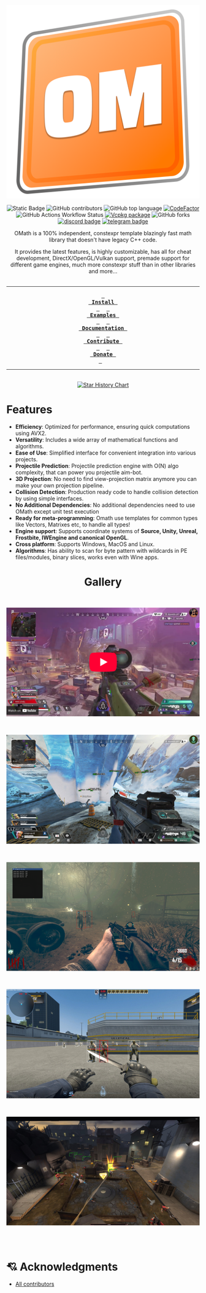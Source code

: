 <div align = center>

![banner](.github/images/logos/omath_logo_macro.png)

![Static Badge](https://img.shields.io/badge/license-libomath-orange)
![GitHub contributors](https://img.shields.io/github/contributors/orange-cpp/omath)
![GitHub top language](https://img.shields.io/github/languages/top/orange-cpp/omath)
[![CodeFactor](https://www.codefactor.io/repository/github/orange-cpp/omath/badge)](https://www.codefactor.io/repository/github/orange-cpp/omath)
![GitHub Actions Workflow Status](https://img.shields.io/github/actions/workflow/status/orange-cpp/omath/cmake-multi-platform.yml)
[![Vcpkg package](https://repology.org/badge/version-for-repo/vcpkg/orange-math.svg)](https://repology.org/project/orange-math/versions)
![GitHub forks](https://img.shields.io/github/forks/orange-cpp/omath)
[![discord badge](https://dcbadge.limes.pink/api/server/https://discord.gg/eDgdaWbqwZ?style=flat)](https://discord.gg/eDgdaWbqwZ)
[![telegram badge](https://img.shields.io/badge/Telegram-2CA5E0?style=flat-squeare&logo=telegram&logoColor=white)](https://t.me/orangennotes)

OMath is a 100% independent, constexpr template blazingly fast math library that doesn't have legacy C++ code.

It provides the latest features, is highly customizable, has all for cheat development, DirectX/OpenGL/Vulkan support, premade support for different game engines, much more constexpr stuff than in other libraries and more...
<br>
<br>

---

**[<kbd> <br> Install <br> </kbd>][INSTALL]** 
**[<kbd> <br> Examples <br> </kbd>][EXAMPLES]** 
**[<kbd> <br> Documentation <br> </kbd>][DOCUMENTATION]** 
**[<kbd> <br> Contribute <br> </kbd>][CONTRIBUTING]** 
**[<kbd> <br> Donate <br> </kbd>][SPONSOR]** 

---

<br>

</div>


<div align = center>
 <a href="https://www.star-history.com/#orange-cpp/omath&Date">
  <picture>
    <source media="(prefers-color-scheme: dark)" srcset="https://api.star-history.com/svg?repos=orange-cpp/omath&type=Date&theme=dark" />
    <source media="(prefers-color-scheme: light)" srcset="https://api.star-history.com/svg?repos=orange-cpp/omath&type=Date" />
    <img alt="Star History Chart" src="https://api.star-history.com/svg?repos=orange-cpp/omath&type=Date" />
  </picture>
 </a>
</div>

# Features
- **Efficiency**: Optimized for performance, ensuring quick computations using AVX2.
- **Versatility**: Includes a wide array of mathematical functions and algorithms.
- **Ease of Use**: Simplified interface for convenient integration into various projects.
- **Projectile Prediction**: Projectile prediction engine with O(N) algo complexity, that can power you projectile aim-bot.
- **3D Projection**: No need to find view-projection matrix anymore you can make your own projection pipeline.
- **Collision Detection**: Production ready code to handle collision detection by using simple interfaces.
- **No Additional Dependencies**: No additional dependencies need to use OMath except unit test execution
- **Ready for meta-programming**: Omath use templates for common types like Vectors, Matrixes etc, to handle all types!
- **Engine support**: Supports coordinate systems of **Source, Unity, Unreal, Frostbite, IWEngine and canonical OpenGL**.
- **Cross platform**: Supports Windows, MacOS and Linux.
- **Algorithms**: Has ability to scan for byte pattern with wildcards in PE files/modules, binary slices, works even with Wine apps. 
<div align = center>
 
# Gallery

<br>

[![Youtube Video](.github/images/yt_previews/img.png)](https://youtu.be/lM_NJ1yCunw?si=-Qf5yzDcWbaxAXGQ)

<br>

![APEX Preview]

<br>

![BO2 Preview]

<br>

![CS2 Preview]

<br>

![TF2 Preview]

<br>
<br>

</div>

# 💘 Acknowledgments
-  [All contributors](https://github.com/orange-cpp/omath/graphs/contributors)

<!----------------------------------{ Images }--------------------------------->
[APEX Preview]: .github/images/showcase/apex.png
[BO2 Preview]: .github/images/showcase/cod_bo2.png
[CS2 Preview]: .github/images/showcase/cs2.jpeg
[TF2 Preview]: .github/images/showcase/tf2.jpg
<!----------------------------------{ Buttons }--------------------------------->
[INSTALL]: INSTALL.md
[DOCUMENTATION]: http://libomath.org
[CONTRIBUTING]: CONTRIBUTING.md
[EXAMPLES]: examples
[SPONSOR]: https://boosty.to/orangecpp/purchase/3568644?ssource=DIRECT&share=subscription_link
